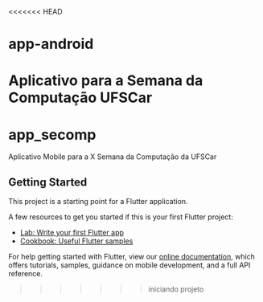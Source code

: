 <<<<<<< HEAD
# app-android
Aplicativo para a Semana da Computação UFSCar
=======
# app_secomp

Aplicativo Mobile para a X Semana da Computação da UFSCar

## Getting Started

This project is a starting point for a Flutter application.

A few resources to get you started if this is your first Flutter project:

- [Lab: Write your first Flutter app](https://flutter.io/docs/get-started/codelab)
- [Cookbook: Useful Flutter samples](https://flutter.io/docs/cookbook)

For help getting started with Flutter, view our 
[online documentation](https://flutter.io/docs), which offers tutorials, 
samples, guidance on mobile development, and a full API reference.
>>>>>>> iniciando projeto
